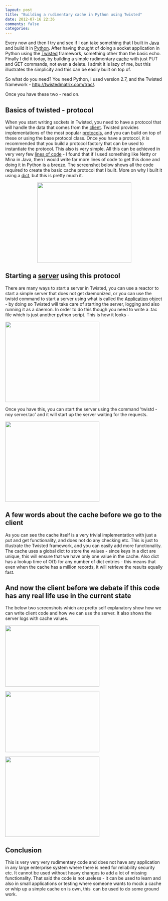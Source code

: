 ```yaml
---
layout: post
title: "Building a rudimentary cache in Python using Twisted"
date: 2012-07-16 22:36
comments: false
categories:
---
```


Every now and then I try and see if I can take something that I built in <a  title="Java (programming language)" href="http://www.oracle.com/technetwork/java/" rel="homepage" target="_blank">Java</a> and build it in <a  title="Python (programming language)" href="http://www.python.org/" rel="homepage" target="_blank">Python</a>. After having thought of doing a socket application in Python using the <a  title="Twisted (software)" href="http://twistedmatrix.com" rel="homepage" target="_blank">Twisted</a> framework, something other than the basic echo. Finally I did it today, by building a simple rudimentary <a  title="Cache" href="http://en.wikipedia.org/wiki/Cache" rel="wikipedia" target="_blank">cache</a> with just PUT and GET commands, not even a delete. I admit it is lazy of me, but this illustrates the simplicity and this can be easily built on top of.

So what do you need? You need Python, I used version 2.7, and the Twisted framework - <a href="http://twistedmatrix.com/trac/">http://twistedmatrix.com/trac/</a>.

Once you have these two - read on.


<h2>Basics of twisted - protocol</h2>
When you start writing sockets in Twisted, you need to have a protocol that will handle the data that comes from the <a  title="Client (computing)" href="http://en.wikipedia.org/wiki/Client_%28computing%29" rel="wikipedia" target="_blank">client</a>. Twisted provides implementations of the most popular <a  title="Communications protocol" href="http://en.wikipedia.org/wiki/Communications_protocol" rel="wikipedia" target="_blank">protocols</a>, and you can build on top of these or using the base protocol class. Once you have a protocol, it is recommended that you build a protocol factory that can be used to instantiate the protocol. This also is very simple. All this can be achieved in very very few <a  title="Source lines of code" href="http://en.wikipedia.org/wiki/Source_lines_of_code" rel="wikipedia" target="_blank">lines of code</a> - I found that if I used something like Netty or Mina in Java, then I would write far more lines of code to get this done and doing it in Python is a breeze. The screenshot below shows all the code required to create the basic cache protocol that I built. More on why I built it using a <a  title="DICT" href="http://en.wikipedia.org/wiki/DICT" rel="wikipedia" target="_blank">dict</a>, but this is pretty much it.
<p style="text-align:center;"><a href="http://supercoderz.files.wordpress.com/2012/07/protocol.png"><img class="aligncenter size-medium wp-image-368" title="protocol" src="http://supercoderz.files.wordpress.com/2012/07/protocol.png?w=300" alt="" width="300" height="256" /></a></p>

<h2 style="text-align:left;">Starting a <a  title="Server (computing)" href="http://en.wikipedia.org/wiki/Server_%28computing%29" rel="wikipedia" target="_blank">server</a> using this protocol</h2>
There are many ways to start a server in Twisted, you can use a reactor to start a simple server that does not get daemonized, or you can use the twistd command to start a server using what is called the <a  title="Application Layer" href="http://en.wikipedia.org/wiki/Application_Layer" rel="wikipedia" target="_blank">Application</a> object - by doing so Twisted will take care of starting the server, logging and also running it as a daemon. In order to do this though you need to write a .tac file which is just another python script. This is how it looks -

<a href="http://supercoderz.files.wordpress.com/2012/07/tac.png"><img class="aligncenter size-medium wp-image-371" title="tac" src="http://supercoderz.files.wordpress.com/2012/07/tac.png?w=300" alt="" width="300" height="256" /></a>

Once you have this, you can start the server using the command 'twistd -noy server.tac' and it will start up the server waiting for the requests.

<a href="http://supercoderz.files.wordpress.com/2012/07/running-server.png"><img class="aligncenter size-medium wp-image-372" title="running server" src="http://supercoderz.files.wordpress.com/2012/07/running-server.png?w=300" alt="" width="300" height="256" /></a>
<h2>A few words about the cache before we go to the client</h2>
As you can see the cache itself is a very trivial implementation with just a put and get functionality, and does not do any checking etc. This is just to illustrate the Twisted framework, and you can easily add more functionality. The cache uses a global dict to store the values - since keys in a dict are unique, this will ensure that we have only one value in the cache. Also dict has a lookup time of O(1) for any number of dict entries - this means that even when the cache has a million records, it will retrieve the results equally fast.
<h2>And now the client before we debate if this code has any real life use in the current state</h2>
The below two screenshots which are pretty self explanatory show how we can write client code and how we can use the server. It also shows the server logs with cache values.

<a href="http://supercoderz.files.wordpress.com/2012/07/client.png"><img class="aligncenter size-medium wp-image-373" title="client" src="http://supercoderz.files.wordpress.com/2012/07/client.png?w=300" alt="" width="300" height="195" /></a>

<a href="http://supercoderz.files.wordpress.com/2012/07/client-result.png"><img class="aligncenter size-medium wp-image-374" title="client result" src="http://supercoderz.files.wordpress.com/2012/07/client-result.png?w=300" alt="" width="300" height="195" /></a>

<a href="http://supercoderz.files.wordpress.com/2012/07/server-logs.png"><img class="aligncenter size-medium wp-image-375" title="server logs" src="http://supercoderz.files.wordpress.com/2012/07/server-logs.png?w=300" alt="" width="300" height="256" /></a>
<h2>Conclusion</h2>
This is very very very rudimentary code and does not have any application in any large enterprise system where there is need for reliability security etc. It cannot be used without heavy changes to add a lot of missing functionality. That said the code is not useless - it can be used to learn and also in small applications or testing where someone wants to mock a cache or whip up a simple cache on is own, this  can be used to do some ground work.